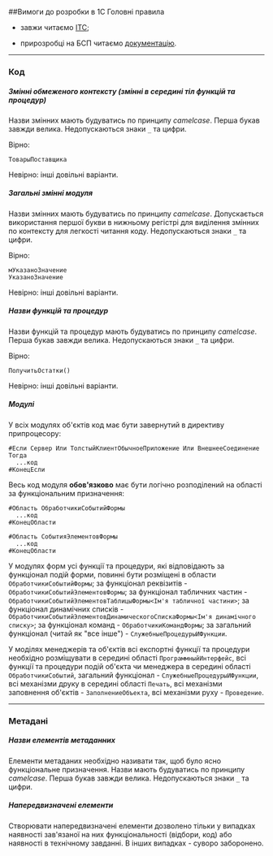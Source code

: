 ##Вимоги до розробки в 1С
Головні правила

- завжи читаємо [ІТС](http://its.1c.ru/db/v8std);

- прирозробці на БСП читаємо [документацію](http://its.1c.ru/db/bspdoc#content:186:hdoc).

------------------------------------

### Код
##### Змінні обмеженого контексту (змінні в середині тіл функцій та процедур)
Назви змінних мають будуватись по принципу *camelcase*. Перша букав завжди велика. Недопускаються знаки ```_``` та цифри.

Вірно:
```
ТоварыПоставщика
```

Невірно: інші довільні варіанти. 

##### Загальні змінні модуля
Назви змінних мають будуватись по принципу *camelcase*. Допускається використання першої букви в нижньому регістрі для виділення змінних по контексту для легкості читання коду. Недопускаються знаки ```_``` та цифри.

Вірно:
```
мУказаноЗначение
УказаноЗначение
```

Невірно: інші довільні варіанти.


##### Назви функцій та процедур
Назви функцій та процедур мають будуватись по принципу *camelcase*. Перша букав завжди велика. Недопускаються знаки ```_``` та цифри.

Вірно:
```
ПолучитьОстатки()
```

Невірно: інші довільні варіанти.

##### Модулі
У всіх модулях об'єктів код має бути завернутий в директиву припроцесору:
```
#Если Сервер Или ТолстыйКлиентОбычноеПриложение Или ВнешнееСоединение Тогда
  ...код
#КонецЕсли
```

Весь код модуля **обов'язково** має бути логічно розподілений на області за функціональним призначення:
```
#Область ОбработчикиСобытийФормы
  ...код
#КонецОбласти

#Область СобытияЭлементовФормы
  ...код
#КонецОбласти
```

У модулях форм усі функції та процедури, які відповідають за функціонал подій форми, повинні бути розміщені в области ```ОбработчикиСобытийФормы```; за функціонал реквізитів - ```ОбработчикиСобытийЭлементовФормы```; за функціонал табличних частин - ```ОбработчикиСобытийЭлементовТаблицыФормы<Ім'я табличної частини>```; за функціонал динамічних списків - ```ОбработчикиСобытийЭлементовДинамическогоСпискаФормы<Ім'я динамічного списку>```; за функціонал команд - ```ОбработчикиКомандФормы```; за загальний функціонал (читай як "все інше") - ```СлужебныеПроцедурыИФункции```.

У моділях менеджерів та об'єктів всі експортні функції та процедури необхідно розміщувати в середині області ```ПрограммныйИнтерфейс```, всі функції та процедури подій об'єкта чи менеджера в середині області ```ОбработчикиСобытий```, загальний функціонал - ```СлужебныеПроцедурыИФункции```, всі механізми друку в середині області ```Печать```, всі механізми заповнення об'єктів - ```ЗаполнениеОбъекта```, всі механізми руху - ```Проведение```.

------------------------------------

### Метадані
##### Назви елементів метаданних
Елементи метаданих необхідно називати так, щоб було ясно функціональне призначення. Назви мають будуватись по принципу *camelcase*. Перша букав завжди велика. Недопускаються знаки ```_``` та цифри.

##### Напередвизначені елементи
Створювати напередвизначені елементи дозволено тільки у випадках наявності зав'язаної на них функціональності (відбори, код) або наявності в технічному завданні. В інших випадках - суворо заборонено.
